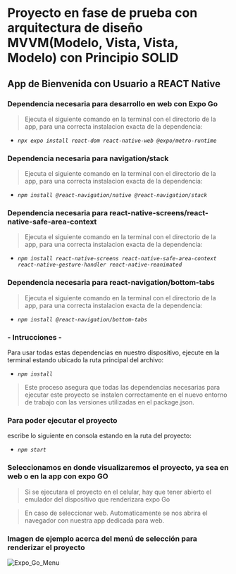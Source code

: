 # Proyecto en fase de prueba con arquitectura de diseño MVVM(Modelo, Vista, Vista, Modelo) con Principio SOLID

## App de Bienvenida con Usuario a REACT Native

### Dependencia necesaria para desarrollo en web con Expo Go
> Ejecuta el siguiente comando en la terminal con el directorio de la app, para una correcta instalacion exacta de la dependencia:
- _`npx expo install react-dom react-native-web @expo/metro-runtime`_

### Dependencia necesaria para navigation/stack
> Ejecuta el siguiente comando en la terminal con el directorio de la app, para una correcta instalacion exacta de la dependencia:
- _`npm install @react-navigation/native @react-navigation/stack`_

### Dependencia necesaria para react-native-screens/react-native-safe-area-context
> Ejecuta el siguiente comando en la terminal con el directorio de la app, para una correcta instalacion exacta de la dependencia:
- _`npm install react-native-screens react-native-safe-area-context react-native-gesture-handler react-native-reanimated`_

### Dependencia necesaria para react-navigation/bottom-tabs
> Ejecuta el siguiente comando en la terminal con el directorio de la app, para una correcta instalacion exacta de la dependencia:
- _`npm install @react-navigation/bottom-tabs`_

###  - Intrucciones -
Para usar todas estas dependencias en nuestro dispositivo, ejecute en la terminal estando ubicado la ruta principal del archivo:
- _`npm install`_
> Este proceso asegura que todas las dependencias necesarias para ejecutar este proyecto se instalen correctamente en el nuevo entorno de trabajo con las versiones utilizadas en el package.json.

### Para poder ejecutar el proyecto
escribe lo siguiente en consola estando en la ruta del proyecto:
- _`npm start`_

### Seleccionamos en donde visualizaremos el proyecto, ya sea en web o en la app con expo GO
> Si se ejecutara el proyecto en el celular, hay que tener abierto el emulador del dispositivo que renderizara expo Go

> En caso de seleccionar web. Automaticamente se nos abrira el navegador con nuestra app dedicada para web.

### Imagen de ejemplo acerca del menú de selección para renderizar el proyecto
![Expo_Go_Menu](https://github.com/user-attachments/assets/31784924-1b08-4004-9498-149573e7b692)
